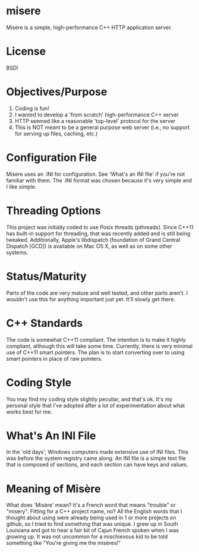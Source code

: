 misere
======

Misère is a simple, high-performance C++ HTTP application server.

License
=======
BSD!

Objectives/Purpose
==================
1. Coding is fun!
2. I wanted to develop a 'from scratch' high-performance C++ server
3. HTTP seemed like a reasonable 'top-level' protocol for the server
4. This is NOT meant to be a general purpose web server (i.e., no support for serving up files, caching, etc.)

Configuration File
==================
Misere uses an .INI for configuration. See 'What's an INI file'
if you're not familiar with them. The .INI format was chosen
because it's very simple and I like simple.

Threading Options
=================
This project was initially coded to use Posix threads (pthreads).
Since C++11 has built-in support for threading, that was recently
added and is still being tweaked. Additionally, Apple's libdispatch
(foundation of Grand Central Dispatch [GCD]) is available on Mac
OS X, as well as on some other systems.

Status/Maturity
===============
Parts of the code are very mature and well tested, and other parts
aren't. I wouldn't use this for anything important just yet. It'll
slowly get there.

C++ Standards
=============
The code is somewhat C++11 compliant. The intention is to make it highly
compliant, although this will take some time. Currently, there is very
minimal use of C++11 smart pointers. The plan is to start converting
over to using smart pointers in place of raw pointers.

Coding Style
============
You may find my coding style slightly peculiar, and that's ok. It's
my personal style that I've adopted after a lot of experimentation
about what works best for me.

What's An INI File
==================
In the 'old days', Windows computers made extensive use of INI files.
This was before the system registry came along. An INI file is a
simple text file that is composed of sections, and each section
can have keys and values.

Meaning of Misère
=================
What does 'Misère' mean?  It's a French word that means "trouble" or "misery".
Fitting for a C++ project name, no?  All the English words that I thought
about using were already being used in 1 or more projects on github, so I
tried to find something that was unique.  I grew up in South Louisiana and
got to hear a fair bit of Cajun French spoken when I was growing up.  It
was not uncommon for a mischievous kid to be told something like "You're
giving me the misères!"



